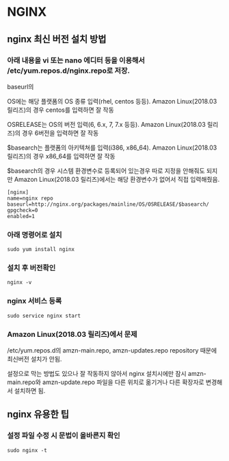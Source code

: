 # NGINX

## nginx 최신 버전 설치 방법

### 아래 내용을 vi 또는 nano 에디터 등을 이용해서 /etc/yum.repos.d/nginx.repo로 저장.

baseurl의

OS에는 해당 플랫폼의 OS 종류 입력(rhel, centos 등등). Amazon Linux(2018.03 릴리즈)의 경우 centos를 입력하면 잘 작동

OSRELEASE는 OS의 버전 입력(6, 6.x, 7, 7.x 등등). Amazon Linux(2018.03 릴리즈)의 경우 6버전을 입력하면 잘 작동

$basearch는 플랫폼의 아키텍쳐를 입력(i386, x86_64). Amazon Linux(2018.03 릴리즈)의 경우 x86_64를 입력하면 잘 작동


$basearch의 경우 시스템 환경변수로 등록되어 있는경우 따로 지정을 안해줘도 되지만
Amazon Linux(2018.03 릴리즈)에서는 해당 환경변수가 없어서 직접 입력해줬음.

```
[nginx]
name=nginx repo
baseurl=http://nginx.org/packages/mainline/OS/OSRELEASE/$basearch/
gpgcheck=0
enabled=1
```

### 아래 명령어로 설치
```
sudo yum install nginx
```

### 설치 후 버전확인
```
nginx -v
```

### nginx 서비스 등록
```
sudo service nginx start
```

### Amazon Linux(2018.03 릴리즈)에서 문제

/etc/yum.repos.d의 amzn-main.repo, amzn-updates.repo repository 때문에 최신버전 설치가 안됨.

설정으로 막는 방법도 있으나 잘 작동하지 않아서 nginx 설치시에만 잠시 amzn-main.repo와 amzn-update.repo 파일을 다른 위치로 옮기거나
다른 확장자로 변경해서 설치하면 됨.

## nginx 유용한 팁

### 설정 파일 수정 시 문법이 올바른지 확인

```
sudo nginx -t
```
